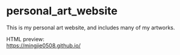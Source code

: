 # personal_art_website
This is my personal art website, and includes many of my artworks.</br>

HTML preview:</br>
https://mingjie0508.github.io/
